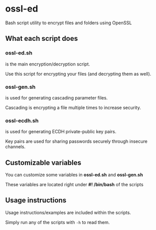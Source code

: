 # ossl-ed
Bash script utility to encrypt files and folders using OpenSSL

## What each script does
### ossl-ed.sh
is the main encryption/decryption script.

Use this script for encrypting your files (and decrypting them as well).

### ossl-gen.sh
is used for generating cascading parameter files.

Cascading is encrypting a file multiple times to increase security.

### ossl-ecdh.sh
is used for generating ECDH private-public key pairs.

Key pairs are used for sharing passwords securely through insecure channels.

## Customizable variables
You can customize some variables in **ossl-ed.sh** and **ossl-gen.sh**

These variables are located right under **#! /bin/bash** of the scripts

## Usage instructions
Usage instructions/examples are included within the scripts.

Simply run any of the scripts with `-h` to read them.
